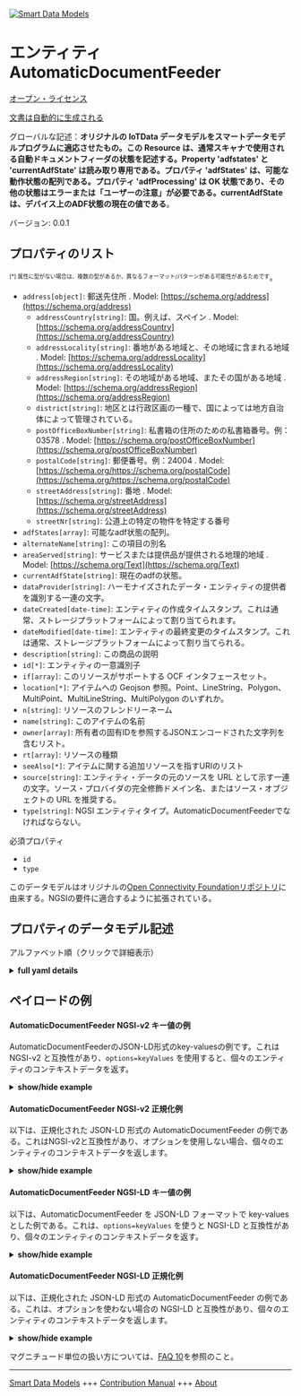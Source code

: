<!-- 10-Header -->  
[![Smart Data Models](https://smartdatamodels.org/wp-content/uploads/2022/01/SmartDataModels_logo.png "Logo")](https://smartdatamodels.org)  
エンティティAutomaticDocumentFeeder  
=============================<!-- /10-Header -->  
<!-- 15-License -->  
[オープン・ライセンス](https://github.com/smart-data-models//dataModel.OCF/blob/master/AutomaticDocumentFeeder/LICENSE.md)  
[文書は自動的に生成される](https://docs.google.com/presentation/d/e/2PACX-1vTs-Ng5dIAwkg91oTTUdt8ua7woBXhPnwavZ0FxgR8BsAI_Ek3C5q97Nd94HS8KhP-r_quD4H0fgyt3/pub?start=false&loop=false&delayms=3000#slide=id.gb715ace035_0_60)  
<!-- /15-License -->  
<!-- 20-Description -->  
グローバルな記述：**オリジナルの IoTData データモデルをスマートデータモデルプログラムに適応させたもの。この Resource は、通常スキャナで使用される自動ドキュメントフィーダの状態を記述する。Property 'adfstates' と 'currentAdfState' は読み取り専用である。プロパティ 'adfStates' は、可能な動作状態の配列である。プロパティ 'adfProcessing' は OK 状態であり、その他の状態はエラーまたは「ユーザーの注意」が必要である。currentAdfStateは、デバイス上のADF状態の現在の値である**。  
バージョン: 0.0.1  
<!-- /20-Description -->  
<!-- 30-PropertiesList -->  

## プロパティのリスト  

<sup><sub>[*] 属性に型がない場合は、複数の型があるか、異なるフォーマット/パターンがある可能性があるためです</sub></sup>。  
- `address[object]`: 郵送先住所  . Model: [https://schema.org/address](https://schema.org/address)	- `addressCountry[string]`: 国。例えば、スペイン  . Model: [https://schema.org/addressCountry](https://schema.org/addressCountry)  
	- `addressLocality[string]`: 番地がある地域と、その地域に含まれる地域  . Model: [https://schema.org/addressLocality](https://schema.org/addressLocality)  
	- `addressRegion[string]`: その地域がある地域、またその国がある地域  . Model: [https://schema.org/addressRegion](https://schema.org/addressRegion)  
	- `district[string]`: 地区とは行政区画の一種で、国によっては地方自治体によって管理されている。    
	- `postOfficeBoxNumber[string]`: 私書箱の住所のための私書箱番号。例：03578  . Model: [https://schema.org/postOfficeBoxNumber](https://schema.org/postOfficeBoxNumber)  
	- `postalCode[string]`: 郵便番号。例：24004  . Model: [https://schema.org/https://schema.org/postalCode](https://schema.org/https://schema.org/postalCode)  
	- `streetAddress[string]`: 番地  . Model: [https://schema.org/streetAddress](https://schema.org/streetAddress)  
	- `streetNr[string]`: 公道上の特定の物件を特定する番号    
- `adfStates[array]`: 可能なadf状態の配列。  - `alternateName[string]`: この項目の別名  - `areaServed[string]`: サービスまたは提供品が提供される地理的地域  . Model: [https://schema.org/Text](https://schema.org/Text)- `currentAdfState[string]`: 現在のadfの状態。  - `dataProvider[string]`: ハーモナイズされたデータ・エンティティの提供者を識別する一連の文字。  - `dateCreated[date-time]`: エンティティの作成タイムスタンプ。これは通常、ストレージプラットフォームによって割り当てられます。  - `dateModified[date-time]`: エンティティの最終変更のタイムスタンプ。これは通常、ストレージプラットフォームによって割り当てられる。  - `description[string]`: この商品の説明  - `id[*]`: エンティティの一意識別子  - `if[array]`: このリソースがサポートする OCF インタフェースセット。  - `location[*]`: アイテムへの Geojson 参照。Point、LineString、Polygon、MultiPoint、MultiLineString、MultiPolygon のいずれか。  - `n[string]`: リソースのフレンドリーネーム  - `name[string]`: このアイテムの名前  - `owner[array]`: 所有者の固有IDを参照するJSONエンコードされた文字列を含むリスト。  - `rt[array]`: リソースの種類  - `seeAlso[*]`: アイテムに関する追加リソースを指すURIのリスト  - `source[string]`: エンティティ・データの元のソースを URL として示す一連の文字。ソース・プロバイダの完全修飾ドメイン名、またはソース・オブジェクトの URL を推奨する。  - `type[string]`: NGSI エンティティタイプ。AutomaticDocumentFeederでなければならない。  <!-- /30-PropertiesList -->  
<!-- 35-RequiredProperties -->  
必須プロパティ  
- `id`  - `type`  <!-- /35-RequiredProperties -->  
<!-- 40-RequiredProperties -->  
このデータモデルはオリジナルの[Open Connectivity Foundationリポジトリ](https://github.com/openconnectivityfoundation/IoTDataModels)に由来する。NGSIの要件に適合するように拡張されている。  
<!-- /40-RequiredProperties -->  
<!-- 50-DataModelHeader -->  
## プロパティのデータモデル記述  
アルファベット順（クリックで詳細表示）  
<!-- /50-DataModelHeader -->  
<!-- 60-ModelYaml -->  
<details><summary><strong>full yaml details</strong></summary>    
```yaml  
AutomaticDocumentFeeder:    
  description: 'Smart Data Models Program adaptation of the original IoTData data Models. This Resource describes the state of an automatic document feeder, typically used with a scanner. The Property ''adfstates'' and ''currentAdfState'' are read only. The Property ''adfStates'' is an array of the possible operational states. The Property ''adfProcessing'' is the OK state, other states are errors or require ''user attention''. The currentAdfState is the current value of the ADF state on the device.'    
  properties:    
    address:    
      description: The mailing address    
      properties:    
        addressCountry:    
          description: 'The country. For example, Spain'    
          type: string    
          x-ngsi:    
            model: https://schema.org/addressCountry    
            type: Property    
        addressLocality:    
          description: 'The locality in which the street address is, and which is in the region'    
          type: string    
          x-ngsi:    
            model: https://schema.org/addressLocality    
            type: Property    
        addressRegion:    
          description: 'The region in which the locality is, and which is in the country'    
          type: string    
          x-ngsi:    
            model: https://schema.org/addressRegion    
            type: Property    
        district:    
          description: 'A district is a type of administrative division that, in some countries, is managed by the local government'    
          type: string    
          x-ngsi:    
            type: Property    
        postOfficeBoxNumber:    
          description: 'The post office box number for PO box addresses. For example, 03578'    
          type: string    
          x-ngsi:    
            model: https://schema.org/postOfficeBoxNumber    
            type: Property    
        postalCode:    
          description: 'The postal code. For example, 24004'    
          type: string    
          x-ngsi:    
            model: https://schema.org/https://schema.org/postalCode    
            type: Property    
        streetAddress:    
          description: The street address    
          type: string    
          x-ngsi:    
            model: https://schema.org/streetAddress    
            type: Property    
        streetNr:    
          description: Number identifying a specific property on a public street    
          type: string    
          x-ngsi:    
            type: Property    
      type: object    
      x-ngsi:    
        model: https://schema.org/address    
        type: Property    
    adfStates:    
      description: The array of the possible adf states.    
      items:    
        type: string    
      readOnly: true    
      type: array    
      uniqueItems: true    
      x-ngsi:    
        type: Property    
    alternateName:    
      description: An alternative name for this item    
      type: string    
      x-ngsi:    
        type: Property    
    areaServed:    
      description: The geographic area where a service or offered item is provided    
      type: string    
      x-ngsi:    
        model: https://schema.org/Text    
        type: Property    
    currentAdfState:    
      description: The current adf state.    
      readOnly: true    
      type: string    
      x-ngsi:    
        type: Property    
    dataProvider:    
      description: A sequence of characters identifying the provider of the harmonised data entity    
      type: string    
      x-ngsi:    
        type: Property    
    dateCreated:    
      description: Entity creation timestamp. This will usually be allocated by the storage platform    
      format: date-time    
      type: string    
      x-ngsi:    
        type: Property    
    dateModified:    
      description: Timestamp of the last modification of the entity. This will usually be allocated by the storage platform    
      format: date-time    
      type: string    
      x-ngsi:    
        type: Property    
    description:    
      description: A description of this item    
      type: string    
      x-ngsi:    
        type: Property    
    id:    
      anyOf:    
        - description: Identifier format of any NGSI entity    
          maxLength: 256    
          minLength: 1    
          pattern: ^[\w\-\.\{\}\$\+\*\[\]`|~^@!,:\\]+$    
          type: string    
          x-ngsi:    
            type: Property    
        - description: Identifier format of any NGSI entity    
          format: uri    
          type: string    
          x-ngsi:    
            type: Property    
      description: Unique identifier of the entity    
      x-ngsi:    
        type: Property    
    if:    
      description: The OCF Interface set supported by this Resource.    
      items:    
        enum:    
          - oic.if.s    
          - oic.if.baseline    
        type: string    
      minItems: 2    
      readOnly: true    
      type: array    
      uniqueItems: true    
      x-ngsi:    
        type: Property    
    location:    
      description: 'Geojson reference to the item. It can be Point, LineString, Polygon, MultiPoint, MultiLineString or MultiPolygon'    
      oneOf:    
        - description: Geojson reference to the item. Point    
          properties:    
            bbox:    
              items:    
                type: number    
              minItems: 4    
              type: array    
            coordinates:    
              items:    
                type: number    
              minItems: 2    
              type: array    
            type:    
              enum:    
                - Point    
              type: string    
          required:    
            - type    
            - coordinates    
          title: GeoJSON Point    
          type: object    
          x-ngsi:    
            type: GeoProperty    
        - description: Geojson reference to the item. LineString    
          properties:    
            bbox:    
              items:    
                type: number    
              minItems: 4    
              type: array    
            coordinates:    
              items:    
                items:    
                  type: number    
                minItems: 2    
                type: array    
              minItems: 2    
              type: array    
            type:    
              enum:    
                - LineString    
              type: string    
          required:    
            - type    
            - coordinates    
          title: GeoJSON LineString    
          type: object    
          x-ngsi:    
            type: GeoProperty    
        - description: Geojson reference to the item. Polygon    
          properties:    
            bbox:    
              items:    
                type: number    
              minItems: 4    
              type: array    
            coordinates:    
              items:    
                items:    
                  items:    
                    type: number    
                  minItems: 2    
                  type: array    
                minItems: 4    
                type: array    
              type: array    
            type:    
              enum:    
                - Polygon    
              type: string    
          required:    
            - type    
            - coordinates    
          title: GeoJSON Polygon    
          type: object    
          x-ngsi:    
            type: GeoProperty    
        - description: Geojson reference to the item. MultiPoint    
          properties:    
            bbox:    
              items:    
                type: number    
              minItems: 4    
              type: array    
            coordinates:    
              items:    
                items:    
                  type: number    
                minItems: 2    
                type: array    
              type: array    
            type:    
              enum:    
                - MultiPoint    
              type: string    
          required:    
            - type    
            - coordinates    
          title: GeoJSON MultiPoint    
          type: object    
          x-ngsi:    
            type: GeoProperty    
        - description: Geojson reference to the item. MultiLineString    
          properties:    
            bbox:    
              items:    
                type: number    
              minItems: 4    
              type: array    
            coordinates:    
              items:    
                items:    
                  items:    
                    type: number    
                  minItems: 2    
                  type: array    
                minItems: 2    
                type: array    
              type: array    
            type:    
              enum:    
                - MultiLineString    
              type: string    
          required:    
            - type    
            - coordinates    
          title: GeoJSON MultiLineString    
          type: object    
          x-ngsi:    
            type: GeoProperty    
        - description: Geojson reference to the item. MultiLineString    
          properties:    
            bbox:    
              items:    
                type: number    
              minItems: 4    
              type: array    
            coordinates:    
              items:    
                items:    
                  items:    
                    items:    
                      type: number    
                    minItems: 2    
                    type: array    
                  minItems: 4    
                  type: array    
                type: array    
              type: array    
            type:    
              enum:    
                - MultiPolygon    
              type: string    
          required:    
            - type    
            - coordinates    
          title: GeoJSON MultiPolygon    
          type: object    
          x-ngsi:    
            type: GeoProperty    
      x-ngsi:    
        type: GeoProperty    
    n:    
      description: Friendly name of the Resource    
      maxLength: 64    
      readOnly: true    
      type: string    
      x-ngsi:    
        type: Property    
    name:    
      description: The name of this item    
      type: string    
      x-ngsi:    
        type: Property    
    owner:    
      description: A List containing a JSON encoded sequence of characters referencing the unique Ids of the owner(s)    
      items:    
        anyOf:    
          - description: Identifier format of any NGSI entity    
            maxLength: 256    
            minLength: 1    
            pattern: ^[\w\-\.\{\}\$\+\*\[\]`|~^@!,:\\]+$    
            type: string    
            x-ngsi:    
              type: Property    
          - description: Identifier format of any NGSI entity    
            format: uri    
            type: string    
            x-ngsi:    
              type: Property    
        description: Unique identifier of the entity    
        x-ngsi:    
          type: Property    
      type: array    
      x-ngsi:    
        type: Property    
    rt:    
      description: The Resource Type.    
      items:    
        enum:    
          - oic.r.automaticdocumentfeeder    
        maxLength: 64    
        type: string    
      minItems: 1    
      readOnly: true    
      type: array    
      uniqueItems: true    
      x-ngsi:    
        type: Property    
    seeAlso:    
      description: list of uri pointing to additional resources about the item    
      oneOf:    
        - items:    
            format: uri    
            type: string    
          minItems: 1    
          type: array    
        - format: uri    
          type: string    
      x-ngsi:    
        type: Property    
    source:    
      description: 'A sequence of characters giving the original source of the entity data as a URL. Recommended to be the fully qualified domain name of the source provider, or the URL to the source object'    
      type: string    
      x-ngsi:    
        type: Property    
    type:    
      description: NGSI entity type. It has to be AutomaticDocumentFeeder    
      enum:    
        - AutomaticDocumentFeeder    
      type: string    
      x-ngsi:    
        type: Property    
  required:    
    - id    
    - type    
  type: object    
  x-derived-from: https://github.com/OpenInterConnect/IoTDataModels/blob/master/AutomaticDocumentFeederResURI.swagger.json    
  x-disclaimer: 'Redistribution and use in source and binary forms, with or without modification, are permitted  provided that the license conditions are met. Copyleft (c) 2022 Contributors to Smart Data Models Program'    
  x-license-url: https://github.com/smart-data-models/dataModel.OCF/blob/master/AutomaticDocumentFeeder/LICENSE.md    
  x-model-schema: https://smart-data-models.github.io/dataModel.IoTDataModels/AutomaticDocumentFeeder/schema.json    
  x-model-tags: OCF    
  x-version: 0.0.1    
```  
</details>    
<!-- /60-ModelYaml -->  
<!-- 70-MiddleNotes -->  
<!-- /70-MiddleNotes -->  
<!-- 80-Examples -->  
## ペイロードの例  
#### AutomaticDocumentFeeder NGSI-v2 キー値の例  
AutomaticDocumentFeederのJSON-LD形式のkey-valuesの例です。これは NGSI-v2 と互換性があり、`options=keyValues` を使用すると、個々のエンティティのコンテキストデータを返す。  
<details><summary><strong>show/hide example</strong></summary>    
```json  
{  
    "id": "urn:ngsi-ld:AutomaticDocumentFeeder:id:JMBR:40356808",  
    "dateCreated": "2016-12-09T12:20:09Z",  
    "dateModified": "2022-05-24T07:38:50Z",  
    "source": "Article executive whether seem hard and could. North activity would stand.",  
    "name": "Part possible such agree anything design cell. Organizatio",  
    "alternateName": "Party seek parent three effort. Stuff past raise each forc",  
    "description": "Car right image. Bad short boy least yeah line keep whether. Such once foreign ask general treatment wish.",  
    "dataProvider": "Order in significant best consider them. Relate rate southern nice suffer.",  
    "owner": [  
        "urn:ngsi-ld:AutomaticDocumentFeeder:items:ZFFN:68119665",  
        "urn:ngsi-ld:AutomaticDocumentFeeder:items:VZGZ:95854717"  
    ],  
    "seeAlso": [  
        "urn:ngsi-ld:AutomaticDocumentFeeder:items:JJPK:41205101"  
    ],  
    "location": {  
        "type": "Point",  
        "coordinates": [  
            -43.0078925,  
            -159.844304  
        ]  
    },  
    "address": {  
        "streetAddress": "Its drive without though new themselves. Throughout positive seat even.",  
        "addressLocality": "International behavior finish. Health radio toward apply sell policy down team.",  
        "addressRegion": "Involve before include race ago finally me. Own late light power. Why statement daughter front less program.",  
        "addressCountry": "Part role factor fight southern look success. Necessary side couple teach hospital election. Foreign fight continue newspaper.",  
        "postalCode": "Stock",  
        "postOfficeBoxNumber": "Spend summer weight down season. Hour color street nati",  
        "streetNr": "Color half middle. Could caus",  
        "district": "Anyone at company card discuss. Recent him great allow."  
    },  
    "areaServed": "Here matter right family. Establish health figure player news continue.",  
    "rt": [  
        "oic.r.automaticdocumentfeeder"  
    ],  
    "adfStates": [  
        "Goal trial sign simply black. Mention edge bar long interest support. Major Repub",  
        "Why country day close just somebody. Wall subject future listen sell might year."  
    ],  
    "currentAdfState": "Police player there mor",  
    "n": "Reality whatever less ball diff",  
    "if": [  
        "oic.if.baseline",  
        "oic.if.s"  
    ],  
    "type": "AutomaticDocumentFeeder"  
}  
```  
</details>  
#### AutomaticDocumentFeeder NGSI-v2 正規化例  
以下は、正規化された JSON-LD 形式の AutomaticDocumentFeeder の例である。これはNGSI-v2と互換性があり、オプションを使用しない場合、個々のエンティティのコンテキストデータを返します。  
<details><summary><strong>show/hide example</strong></summary>    
```json  
{  
    "id": "urn:ngsi-ld:AutomaticDocumentFeeder:id:JMBR:40356808",  
    "dateCreated": {  
        "type": "DateTime",  
        "value": "2016-12-09T12:20:09Z"  
    },  
    "dateModified": {  
        "type": "DateTime",  
        "value": "2022-05-24T07:38:50Z"  
    },  
    "source": {  
        "type": "Text",  
        "value": "Article executive whether seem hard and could. North activity would stand."  
    },  
    "name": {  
        "type": "Text",  
        "value": "Part possible such agree anything design cell. Organizatio"  
    },  
    "alternateName": {  
        "type": "Text",  
        "value": "Party seek parent three effort. Stuff past raise each forc"  
    },  
    "description": {  
        "type": "Text",  
        "value": "Car right image. Bad short boy least yeah line keep whether. Such once foreign ask general treatment wish."  
    },  
    "dataProvider": {  
        "type": "Text",  
        "value": "Order in significant best consider them. Relate rate southern nice suffer."  
    },  
    "owner": {  
        "type": "StructuredValue",  
        "value": [  
            "urn:ngsi-ld:AutomaticDocumentFeeder:items:ZFFN:68119665",  
            "urn:ngsi-ld:AutomaticDocumentFeeder:items:VZGZ:95854717"  
        ]  
    },  
    "seeAlso": {  
        "type": "StructuredValue",  
        "value": [  
            "urn:ngsi-ld:AutomaticDocumentFeeder:items:JJPK:41205101"  
        ]  
    },  
    "location": {  
        "type": "geo:json",  
        "value": {  
            "type": "Point",  
            "coordinates": [  
                -43.0078925,  
                -159.844304  
            ]  
        }  
    },  
    "address": {  
        "type": "StructuredValue",  
        "value": {  
            "streetAddress": "Its drive without though new themselves. Throughout positive seat even.",  
            "addressLocality": "International behavior finish. Health radio toward apply sell policy down team.",  
            "addressRegion": "Involve before include race ago finally me. Own late light power. Why statement daughter front less program.",  
            "addressCountry": "Part role factor fight southern look success. Necessary side couple teach hospital election. Foreign fight continue newspaper.",  
            "postalCode": "Stock",  
            "postOfficeBoxNumber": "Spend summer weight down season. Hour color street nati",  
            "streetNr": "Color half middle. Could caus",  
            "district": "Anyone at company card discuss. Recent him great allow."  
        }  
    },  
    "areaServed": {  
        "type": "Text",  
        "value": "Here matter right family. Establish health figure player news continue."  
    },  
    "rt": {  
        "type": "StructuredValue",  
        "value": [  
            "oic.r.automaticdocumentfeeder"  
        ]  
    },  
    "adfStates": {  
        "type": "StructuredValue",  
        "value": [  
            "Goal trial sign simply black. Mention edge bar long interest support. Major Repub",  
            "Why country day close just somebody. Wall subject future listen sell might year."  
        ]  
    },  
    "currentAdfState": {  
        "type": "Text",  
        "value": "Police player there mor"  
    },  
    "n": {  
        "type": "Text",  
        "value": "Reality whatever less ball diff"  
    },  
    "if": {  
        "type": "StructuredValue",  
        "value": [  
            "oic.if.baseline",  
            "oic.if.s"  
        ]  
    },  
    "type": "AutomaticDocumentFeeder"  
}  
```  
</details>  
#### AutomaticDocumentFeeder NGSI-LD キー値の例  
以下は、AutomaticDocumentFeeder を JSON-LD フォーマットで key-values とした例である。これは、`options=keyValues` を使うと NGSI-LD と互換性があり、個々のエンティティのコンテキストデータを返す。  
<details><summary><strong>show/hide example</strong></summary>    
```json  
{  
    "id": "urn:ngsi-ld:AutomaticDocumentFeeder:id:JMBR:40356808",  
    "dateCreated": "2016-12-09T12:20:09Z",  
    "dateModified": "2022-05-24T07:38:50Z",  
    "source": "Article executive whether seem hard and could. North activity would stand.",  
    "name": "Part possible such agree anything design cell. Organizatio",  
    "alternateName": "Party seek parent three effort. Stuff past raise each forc",  
    "description": "Car right image. Bad short boy least yeah line keep whether. Such once foreign ask general treatment wish.",  
    "dataProvider": "Order in significant best consider them. Relate rate southern nice suffer.",  
    "owner": [  
        "urn:ngsi-ld:AutomaticDocumentFeeder:items:ZFFN:68119665",  
        "urn:ngsi-ld:AutomaticDocumentFeeder:items:VZGZ:95854717"  
    ],  
    "seeAlso": [  
        "urn:ngsi-ld:AutomaticDocumentFeeder:items:JJPK:41205101"  
    ],  
    "location": {  
        "type": "Point",  
        "coordinates": [  
            -43.0078925,  
            -159.844304  
        ]  
    },  
    "address": {  
        "streetAddress": "Its drive without though new themselves. Throughout positive seat even.",  
        "addressLocality": "International behavior finish. Health radio toward apply sell policy down team.",  
        "addressRegion": "Involve before include race ago finally me. Own late light power. Why statement daughter front less program.",  
        "addressCountry": "Part role factor fight southern look success. Necessary side couple teach hospital election. Foreign fight continue newspaper.",  
        "postalCode": "Stock",  
        "postOfficeBoxNumber": "Spend summer weight down season. Hour color street nati",  
        "streetNr": "Color half middle. Could caus",  
        "district": "Anyone at company card discuss. Recent him great allow."  
    },  
    "areaServed": "Here matter right family. Establish health figure player news continue.",  
    "rt": [  
        "oic.r.automaticdocumentfeeder"  
    ],  
    "adfStates": [  
        "Goal trial sign simply black. Mention edge bar long interest support. Major Repub",  
        "Why country day close just somebody. Wall subject future listen sell might year."  
    ],  
    "currentAdfState": "Police player there mor",  
    "n": "Reality whatever less ball diff",  
    "if": [  
        "oic.if.baseline",  
        "oic.if.s"  
    ],  
    "type": "AutomaticDocumentFeeder",  
    "@context": [  
        "https://smartdatamodels.org/context.jsonld"  
    ]  
}  
```  
</details>  
#### AutomaticDocumentFeeder NGSI-LD 正規化例  
以下は、正規化された JSON-LD 形式の AutomaticDocumentFeeder の例である。これは、オプションを使わない場合の NGSI-LD と互換性があり、個々のエンティティのコンテキストデータを返します。  
<details><summary><strong>show/hide example</strong></summary>    
```json  
{  
    "id": "urn:ngsi-ld:AutomaticDocumentFeeder:id:JMBR:40356808",  
    "dateCreated": {  
        "type": "Property",  
        "value": {  
            "@type": "DateTime",  
            "@value": "2016-12-09T12:20:09Z"  
        }  
    },  
    "dateModified": {  
        "type": "Property",  
        "value": {  
            "@type": "DateTime",  
            "@value": "2022-05-24T07:38:50Z"  
        }  
    },  
    "source": {  
        "type": "Property",  
        "value": "Article executive whether seem hard and could. North activity would stand."  
    },  
    "name": {  
        "type": "Property",  
        "value": "Part possible such agree anything design cell. Organizatio"  
    },  
    "alternateName": {  
        "type": "Property",  
        "value": "Party seek parent three effort. Stuff past raise each forc"  
    },  
    "description": {  
        "type": "Property",  
        "value": "Car right image. Bad short boy least yeah line keep whether. Such once foreign ask general treatment wish."  
    },  
    "dataProvider": {  
        "type": "Property",  
        "value": "Order in significant best consider them. Relate rate southern nice suffer."  
    },  
    "owner": {  
        "type": "Property",  
        "value": [  
            "urn:ngsi-ld:AutomaticDocumentFeeder:items:ZFFN:68119665",  
            "urn:ngsi-ld:AutomaticDocumentFeeder:items:VZGZ:95854717"  
        ]  
    },  
    "seeAlso": {  
        "type": "Property",  
        "value": [  
            "urn:ngsi-ld:AutomaticDocumentFeeder:items:JJPK:41205101"  
        ]  
    },  
    "location": {  
        "type": "GeoProperty",  
        "value": {  
            "type": "Point",  
            "coordinates": [  
                -43.0078925,  
                -159.844304  
            ]  
        }  
    },  
    "address": {  
        "type": "Property",  
        "value": {  
            "streetAddress": "Its drive without though new themselves. Throughout positive seat even.",  
            "addressLocality": "International behavior finish. Health radio toward apply sell policy down team.",  
            "addressRegion": "Involve before include race ago finally me. Own late light power. Why statement daughter front less program.",  
            "addressCountry": "Part role factor fight southern look success. Necessary side couple teach hospital election. Foreign fight continue newspaper.",  
            "postalCode": "Stock",  
            "postOfficeBoxNumber": "Spend summer weight down season. Hour color street nati",  
            "streetNr": "Color half middle. Could caus",  
            "district": "Anyone at company card discuss. Recent him great allow."  
        }  
    },  
    "areaServed": {  
        "type": "Property",  
        "value": "Here matter right family. Establish health figure player news continue."  
    },  
    "rt": {  
        "type": "Property",  
        "value": [  
            "oic.r.automaticdocumentfeeder"  
        ]  
    },  
    "adfStates": {  
        "type": "Property",  
        "value": [  
            "Goal trial sign simply black. Mention edge bar long interest support. Major Repub",  
            "Why country day close just somebody. Wall subject future listen sell might year."  
        ]  
    },  
    "currentAdfState": {  
        "type": "Property",  
        "value": "Police player there mor"  
    },  
    "n": {  
        "type": "Property",  
        "value": "Reality whatever less ball diff"  
    },  
    "if": {  
        "type": "Property",  
        "value": [  
            "oic.if.baseline",  
            "oic.if.s"  
        ]  
    },  
    "type": "AutomaticDocumentFeeder",  
    "@context": [  
        "https://smartdatamodels.org/context.jsonld"  
    ]  
}  
```  
</details><!-- /80-Examples -->  
<!-- 90-FooterNotes -->  
<!-- /90-FooterNotes -->  
<!-- 95-Units -->  
マグニチュード単位の扱い方については、[FAQ 10](https://smartdatamodels.org/index.php/faqs/)を参照のこと。  
<!-- /95-Units -->  
<!-- 97-LastFooter -->  
---  
[Smart Data Models](https://smartdatamodels.org) +++ [Contribution Manual](https://bit.ly/contribution_manual) +++ [About](https://bit.ly/Introduction_SDM)<!-- /97-LastFooter -->  
